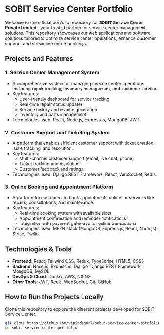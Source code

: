 
# SOBIT Service Center Portfolio

Welcome to the official portfolio repository for **SOBIT Service Center Private Limited** – your trusted partner for service center management solutions. This repository showcases our web applications and software solutions tailored to optimize service center operations, enhance customer support, and streamline online bookings.

## Projects and Features

### 1. **Service Center Management System**

- A comprehensive system for managing service center operations including repair tracking, inventory management, and customer service.
- Key features:
  - User-friendly dashboard for service tracking
  - Real-time repair status updates
  - Service history and invoice generation
  - Inventory and parts management
- Technologies used: React, Node.js, Express.js, MongoDB, JWT.

### 2. **Customer Support and Ticketing System**

- A platform that enables efficient customer support with ticket creation, issue tracking, and resolution.
- Key features:
  - Multi-channel customer support (email, live chat, phone)
  - Ticket tracking and resolution
  - Customer feedback and ratings
- Technologies used: Django REST Framework, React, WebSocket, Redis.

### 3. **Online Booking and Appointment Platform**

- A platform for customers to book appointments online for services like repairs, consultations, and maintenance.
- Key features:
  - Real-time booking system with available slots
  - Appointment confirmation and reminder notifications
  - Integration with payment gateways for online transactions
- Technologies used: MERN stack (MongoDB, Express.js, React, Node.js), Stripe, Twilio.

## Technologies & Tools

- **Frontend**: React, Tailwind CSS, Redux, TypeScript, HTML5, CSS3
- **Backend**: Node.js, Express.js, Django, Django REST Framework, MongoDB, MySQL
- **DevOps & Cloud**: Docker, AWS, NGINX
- **Other Tools**: JWT, Redis, WebSocket, Git, GitHub

## How to Run the Projects Locally

Clone this repository to explore the different projects developed for SOBIT Service Center.

```bash
git clone https://github.com/vipindagar7/sobit-service-center-portfolio.git
cd sobit-service-center-portfolio
```
